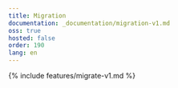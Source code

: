 ```yaml
---
title: Migration
documentation: _documentation/migration-v1.md
oss: true
hosted: false
order: 190
lang: en
---
```


{% include features/migrate-v1.md %}